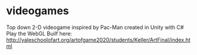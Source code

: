 # videogames

Top down 2-D videogame inspired by Pac-Man created in Unity with C#
Play the WebGL Builf here: http://yaleschoolofart.org/artofgame2020/students/Keller/ArtFinal/index.html
